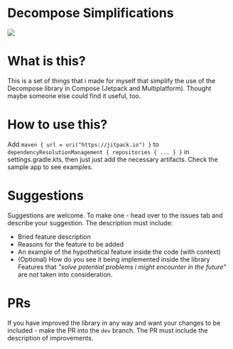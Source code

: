# Decompose Simplifications
[![](https://jitpack.io/v/Number869/DecomposeSimplifications.svg)](https://jitpack.io/#Number869/DecomposeSimplifications)
# What is this?

This is a set of things that i made for myself that simplify the use of the Decompose library in Compose (Jetpack and Multiplatform). Thought maybe someone else could find it useful, too. 

# How to use this?

Add ```maven { url = uri("https://jitpack.io") }``` to ```dependencyResolutionManagement { repositories { ... } }``` in settings.gradle.kts, then just just add the necessary artifacts. Check the sample app to see examples.

# Suggestions

Suggestions are welcome. To make one - head over to the issues tab and describe your suggestion. The description must include:
- Bried feature description
- Reasons for the feature to be added
- An example of the hypothetical feature inside the code (with context)
- (Optional) How do you see it being implemented inside the library
Features that *"solve potential problems i might encounter in the future*" are not taken into consideration. 

# PRs

If you have improved the library in any way and want your changes to be included - make the PR into the ```dev```
branch. The PR must include the description of improvements.
